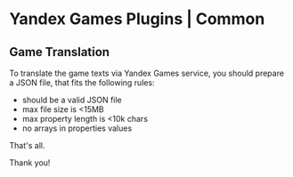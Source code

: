 # Yandex Games Plugins | Common

## Game Translation

To translate the game texts via Yandex Games service, you should prepare a JSON file, that fits the following rules:

* should be a valid JSON file
* max file size is <15MB
* max property length is <10k chars
* no arrays in properties values

That's all.

Thank you!